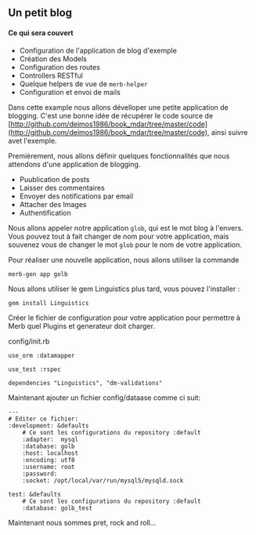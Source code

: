 ## Un petit blog

#### Ce qui sera couvert

 * Configuration de l'application de blog d'exemple
 * Création des Models
 * Configuration des routes
 * Controllers RESTful
 * Quelque helpers de vue de `merb-helper`
 * Configuration et envoi de mails

Dans cette example nous allons dévelloper une petite application de blogging. C'est une bonne idée de récupérer le code source de [http://github.com/deimos1986/book_mdar/tree/master/code](http://github.com/deimos1986/book_mdar/tree/master/code), ainsi suivre avet l'exemple.

Premièrement, nous allons définir quelques fonctionnalités que nous attendons d'une application de blogging.

 * Puublication de posts
 * Laisser des commentaires
 * Envoyer des notifications par email
 * Attacher des Images
 * Authentification

Nous allons appeler notre application `glob`, qui est le mot blog à l'envers. Vous pouvez tout à fait changer de nom pour votre application, mais souvenez vous de changer le mot `glob` pour le nom de votre application.

Pour réaliser une nouvelle application, nous allons utiliser la commande

    merb-gen app golb

Nous allons utiliser le gem Linguistics plus tard, vous pouvez l'installer : 
    
    gem install Linguistics

Créer le fichier de configuration pour votre application pour permettre à Merb quel Plugins et generateur doit charger. 

config/init.rb

    use_orm :datamapper

    use_test :rspec

	dependencies "Linguistics", "dm-validations"


Maintenant ajouter un fichier config/dataase comme ci suit:
    
	---
	# Editer ce fichier:
	:development: &defaults
	    # Ce sont les configurations du repository :default
	    :adapter:  mysql
	    :database: golb
	    :host: localhost
	    :encoding: utf8
	    :username: root
	    :password:
	    :socket: /opt/local/var/run/mysql5/mysqld.sock

	test: &defaults
	    # Ce sont les configurations du repository :default
	    :database: golb_test
      
Maintenant nous sommes pret, rock and roll…
